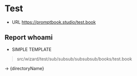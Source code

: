 # Test

-   URL https://promptbook.studio/test.book

## Report whoami

-   SIMPLE TEMPLATE

> src/wizard/test/sub/subsub/subsubsub/books/test.book

-> {directoryName}
